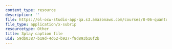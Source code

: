 ```yaml
---
content_type: resource
description: ''
file: https://ol-ocw-studio-app-qa.s3.amazonaws.com/courses/8-06-quantum-physics-iii-spring-2018/59db0387b19d4d62b927f8d893b16f2b_gX2y3PHMmnk.srt
file_type: application/x-subrip
resourcetype: Other
title: 3play caption file
uid: 59db0387-b19d-4d62-b927-f8d893b16f2b
---
```

